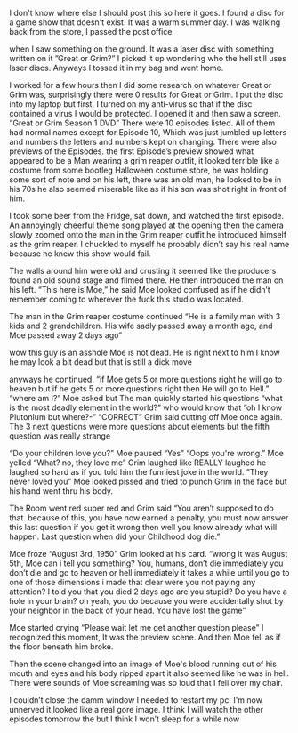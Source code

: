 I don't know where else I should post this so here it goes. I found a disc for a game show that doesn't exist.
It was a warm summer day. I was walking back from the store, I passed the post office

 when I saw something on the ground. It was a laser disc with something written on it ”Great or Grim?” I picked it up wondering who the hell still uses laser discs. Anyways I tossed it in my bag and went home.

 I worked for a few hours then I did some research on whatever Great or Grim was, surprisingly there were 0 results for Great or Grim. I put the disc into my laptop but first, I turned on my anti-virus so that if the disc contained a virus I would be protected. I opened it and then saw a screen.
“Great or Grim Season 1 DVD” There were 10 episodes listed. All of them had normal names except for Episode 10, Which was just jumbled up letters and numbers
the letters and numbers kept on changing. There were also previews of the Episodes. the first Episode’s preview showed what appeared to be a Man wearing a grim reaper outfit, it looked terrible like a costume from some bootleg Halloween costume store, he was holding some sort of note and on his left, there was an old 
man, he looked to be in his 70s he also seemed miserable like as if his son was shot right in front of him.

 I took some beer from the Fridge, sat down, and watched the first episode. An annoyingly cheerful theme song played at the opening then the camera slowly zoomed onto the man in the Grim reaper outfit he introduced himself as the grim reaper. I chuckled to myself he probably didn’t say his real name because he knew this show would fail.

 The walls around him were old and crusting it seemed like the producers found an old sound stage and filmed there. He then introduced the man on his left. “This here is Moe,” he said Moe looked confused as if he didn’t remember coming to wherever the fuck this studio was located. 

The man in the Grim reaper costume continued “He is a family man with 3 kids and 2 grandchildren. His wife sadly passed away a month ago, and Moe passed away 2 days ago”

wow this guy is an asshole Moe is not dead. He is right next to him I know he may look a bit dead but that is still a dick move

anyways he continued. “if Moe gets 5 or more questions right he will go to heaven but if he gets 5 or more questions right then He will go to Hell.” “where am I?” Moe asked but The man quickly started his questions “what is the most deadly element in the world?” who would know that ”oh I know Plutonium but where?-” “CORRECT” Grim said cutting off Moe once again. The 3 next questions were more questions
about elements but the fifth question was really strange

 “Do your children love you?” Moe paused “Yes” “Oops you're wrong.” Moe yelled “What? no, they love me” Grim laughed like REALLY laughed he laughed so hard as if you told him the funniest joke in the world. ”They never loved you” Moe looked pissed and tried to punch Grim in the face but his hand went thru his body.

The Room went red super red and Grim said “You aren’t supposed to do that. because of this, you have now earned a penalty, you must now answer this last question if you get it wrong then well you know already what will happen. Last question when did your Childhood dog die.” 

Moe froze “August 3rd, 1950” Grim looked at his card. “wrong it was August 5th, Moe can i tell you something? You, humans, don’t die immediately you don’t die and go to 
heaven or hell immediately it takes a while until you go to one of those dimensions i made that clear were you not paying any attention? I told you that you died 2 days ago are you stupid? Do you have a hole in your brain? oh yeah, you do because you 
were accidentally shot by your neighbor in the back of your head. You have lost the game” 

Moe started crying “Please wait let me get another question please” I recognized this moment, It was the preview scene. And then Moe fell as if the floor beneath him broke.

Then the scene changed into an image of Moe's blood running out of his mouth and eyes and his body ripped apart it also seemed like he was in hell. There were sounds of Moe screaming was so loud that I fell over my chair. 

I couldn’t close the damm window I needed to restart my pc. I'm now unnerved it looked like a real gore image. I think I will watch the other episodes tomorrow the but I think I won’t sleep for a while now